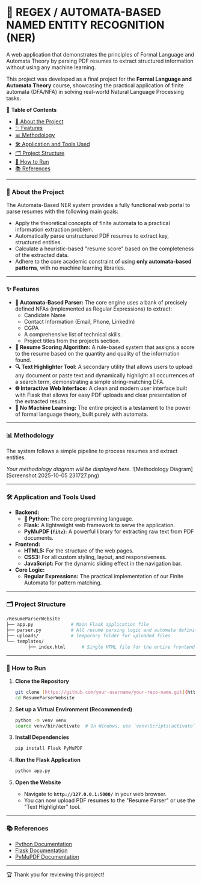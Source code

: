 # 🤖 REGEX / AUTOMATA-BASED NAMED ENTITY RECOGNITION (NER)

A web application that demonstrates the principles of Formal Language and Automata Theory by parsing PDF resumes to extract structured information without using any machine learning.

This project was developed as a final project for the **Formal Language and Automata Theory** course, showcasing the practical application of finite automata (DFA/NFA) in solving real-world Natural Language Processing tasks.

📜 **Table of Contents**
* [🎯 About the Project](#-about-the-project)
* [✨ Features](#-features)
* [📊 Methodology](#-methodology)
* [🛠 Application and Tools Used](#-application-and-tools-used)
* [🗂 Project Structure](#-project-structure)
* [🚀 How to Run](#-how-to-run)
* [📚 References](#-references)

---
### 🎯 About the Project

The Automata-Based NER system provides a fully functional web portal to parse resumes with the following main goals:
* Apply the theoretical concepts of finite automata to a practical information extraction problem.
* Automatically parse unstructured PDF resumes to extract key, structured entities.
* Calculate a heuristic-based "resume score" based on the completeness of the extracted data.
* Adhere to the core academic constraint of using **only automata-based patterns**, with no machine learning libraries.

---
### ✨ Features

* **🤖 Automata-Based Parser:** The core engine uses a bank of precisely defined NFAs (implemented as Regular Expressions) to extract:
    * Candidate Name
    * Contact Information (Email, Phone, LinkedIn)
    * CGPA
    * A comprehensive list of technical skills.
    * Project titles from the projects section.
* **💯 Resume Scoring Algorithm:** A rule-based system that assigns a score to the resume based on the quantity and quality of the information found.
* **🔍 Text Highlighter Tool:** A secondary utility that allows users to upload any document or paste text and dynamically highlight all occurrences of a search term, demonstrating a simple string-matching DFA.
* **🌐 Interactive Web Interface:** A clean and modern user interface built with Flask that allows for easy PDF uploads and clear presentation of the extracted results.
* **🚫 No Machine Learning:** The entire project is a testament to the power of formal language theory, built purely with automata.

---
### 📊 Methodology

The system follows a simple pipeline to process resumes and extract entities.

*Your methodology diagram will be displayed here.*
![Methodology Diagram](Screenshot 2025-10-05 231727.png)

---
### 🛠 Application and Tools Used

* **Backend:**
    * **🐍 Python:** The core programming language.
    * **Flask:** A lightweight web framework to serve the application.
    * **PyMuPDF (`fitz`):** A powerful library for extracting raw text from PDF documents.
* **Frontend:**
    * **HTML5:** For the structure of the web pages.
    * **CSS3:** For all custom styling, layout, and responsiveness.
    * **JavaScript:** For the dynamic sliding effect in the navigation bar.
* **Core Logic:**
    * **Regular Expressions:** The practical implementation of our Finite Automata for pattern matching.

---
### 🗂 Project Structure
```bash
/ResumeParserWebsite
├── app.py              # Main Flask application file
├── parser.py           # All resume parsing logic and automata definitions
├── uploads/            # Temporary folder for uploaded files
└── templates/
        ├── index.html      # Single HTML file for the entire frontend UI
```
---
### 🚀 How to Run

1.  **Clone the Repository**
    ```sh
    git clone [https://github.com/your-username/your-repo-name.git](https://github.com/your-username/your-repo-name.git)
    cd ResumeParserWebsite
    ```

2.  **Set up a Virtual Environment (Recommended)**
    ```sh
    python -m venv venv
    source venv/bin/activate  # On Windows, use `venv\Scripts\activate`
    ```

3.  **Install Dependencies**
    ```sh
    pip install Flask PyMuPDF
    ```

4.  **Run the Flask Application**
    ```sh
    python app.py
    ```

5.  **Open the Website**
    * Navigate to **`http://127.0.0.1:5000/`** in your web browser.
    * You can now upload PDF resumes to the "Resume Parser" or use the "Text Highlighter" tool.

---
### 📚 References

* [Python Documentation](https://docs.python.org/3/)
* [Flask Documentation](https://flask.palletsprojects.com/)
* [PyMuPDF Documentation](https://pymupdf.readthedocs.io/)

---
🏆 Thank you for reviewing this project!
